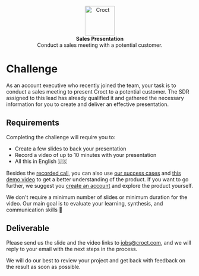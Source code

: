<p align="center">
    <a href="https://croct.com">
      <img src="https://cdn.croct.io/brand/logo/repo-icon-green.svg" alt="Croct" height="80"/>
    </a>
    <br />
    <strong>Sales Presentation</strong>
    <br />
    Conduct a sales meeting with a potential customer.
</p>

# Challenge

As an account executive who recently joined the team, your task is to conduct a sales meeting to present Croct to 
a potential customer. The SDR assigned to this lead has already qualified it and gathered the necessary information 
for you to create and deliver an effective presentation.

## Requirements

Completing the challenge will require you to:

- Create a few slides to back your presentation
- Record a video of up to 10 minutes with your presentation
- All this in English 🇺🇸

Besides the [recorded call](https://cdn.croct.io/assets/sales/challenge-account-executive.mp3), you can also use 
[our success cases](https://blog.croct.com/tag/case-studies) and [this demo video](https://youtu.be/nsudSTeqK48) 
to get a better understanding of the product. If you want to go further, we suggest you 
[create an account](https://app.croct.com/) and explore the product yourself.

We don't require a minimum number of slides or minimum duration for the video. Our main goal is to evaluate 
your learning, synthesis, and communication skills 🙂

## Deliverable

Please send us the slide and the video links to jobs@croct.com, and we will reply to your email with the next steps 
in the process.

We will do our best to review your project and get back with feedback on the result as soon as possible.
